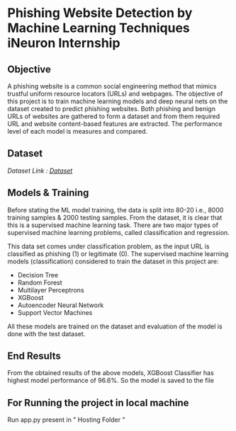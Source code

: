 # Phishing Website Detection by Machine Learning Techniques iNeuron Internship

## Objective

A phishing website is a common social engineering method that mimics trustful uniform resource locators (URLs) and webpages. The objective of this project is to train machine learning models and deep neural nets on the dataset created to predict phishing websites. Both phishing and benign URLs of websites are gathered to form a dataset and from them required URL and website content-based features are extracted. The performance level of each model is measures and compared.

## Dataset

_Dataset Link : [Dataset](https://data.mendeley.com/datasets/72ptz43s9v/1)_

## Models & Training

Before stating the ML model training, the data is split into 80-20 i.e., 8000 training samples & 2000 testing samples. From the dataset, it is clear that this is a supervised machine learning task. There are two major types of supervised machine learning problems, called classification and regression.

This data set comes under classification problem, as the input URL is classified as phishing (1) or legitimate (0). The supervised machine learning models (classification) considered to train the dataset in this project are:

- Decision Tree
- Random Forest
- Multilayer Perceptrons
- XGBoost
- Autoencoder Neural Network
- Support Vector Machines

All these models are trained on the dataset and evaluation of the model is done with the test dataset.

## End Results

From the obtained results of the above models, XGBoost Classifier has highest model performance of 96.6%. So the model is saved to the file

## For Running the project in local machine

Run app.py present in " Hosting Folder "

<!-- ### Project Demo Video [link](https://youtu.be/dCRaaellqLc) -->

